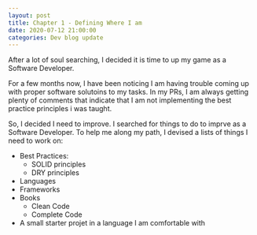 ```yaml
---
layout: post
title: Chapter 1 - Defining Where I am
date: 2020-07-12 21:00:00
categories: Dev blog update
---
```


After a lot of soul searching, I decided it is time to up my game as a Software Developer.

For a few months now, I have been noticing I am having trouble coming up with proper software solutoins to my tasks. In my PRs, I am always getting plenty of comments that indicate that I am not implementing the best practice principles i was taught.

So, I decided I need to improve. I searched for things to do to imprve as a Software Developer. To help me along my path, I devised a lists of things I need to work on:

- Best Practices:
    - SOLID principles
    - DRY principles
- Languages
- Frameworks
- Books
    - Clean Code
    - Complete Code
- A small starter projet in a language I am comfortable with